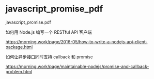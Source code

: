 # javascript_promise_pdf
javascript_promise.pdf

如何用 Node.js 编写一个 RESTful API 客户端

https://morning.work/page/2016-05/how-to-write-a-nodejs-api-client-package.html


如何让异步接口同时支持 callback 和 promise

https://morning.work/page/maintainable-nodejs/promise-and-callback-problem.html

